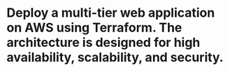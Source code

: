 # Deploy a multi-tier web application on AWS using Terraform. The architecture is designed for high availability, scalability, and security.

